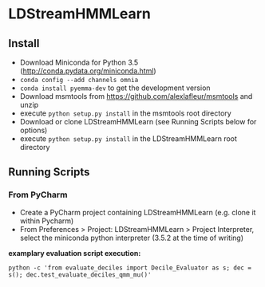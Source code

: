 # LDStreamHMMLearn

## Install
* Download Miniconda for Python 3.5 (http://conda.pydata.org/miniconda.html)
* `conda config --add channels omnia`
* `conda install pyemma-dev` to get the development version
* Download msmtools from https://github.com/alexlafleur/msmtools and unzip
* execute `python setup.py install` in the msmtools root directory
* Download or clone LDStreamHMMLearn (see Running Scripts below for options)
* execute `python setup.py install` in the LDStreamHMMLearn root directory

## Running Scripts
### From PyCharm
* Create a PyCharm project containing LDStreamHMMLearn (e.g. clone it within Pycharm)
* From Preferences > Project: LDStreamHMMLearn > Project Interpreter, select the miniconda python interpreter (3.5.2 at the time of writing)


**examplary evaluation script execution:**
```
python -c 'from evaluate_deciles import Decile_Evaluator as s; dec = s(); dec.test_evaluate_deciles_qmm_mu()' 
```
